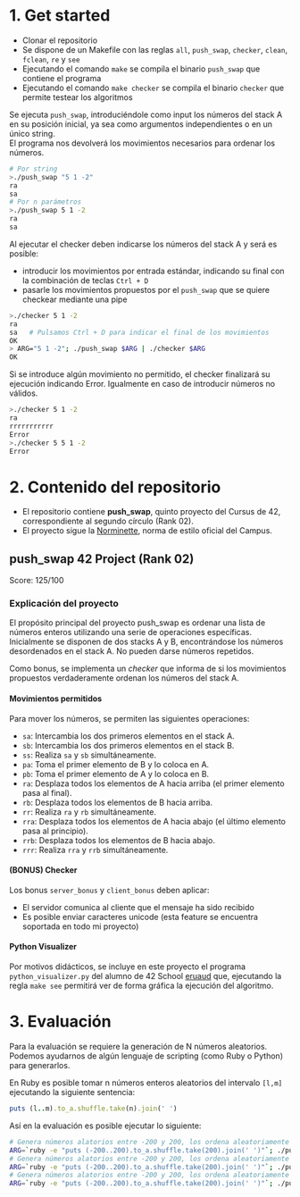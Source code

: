 
# 1. Get started

- Clonar el repositorio
- Se dispone de un Makefile con las reglas `all`, `push_swap`, `checker`, `clean`, `fclean`, `re` y `see`
- Ejecutando el comando `make` se compila el binario `push_swap` que contiene el programa
- Ejecutando el comando `make checker` se compila el binario `checker` que permite testear los algoritmos

Se ejecuta `push_swap`, introduciéndole como input los números del stack A en su posición inicial, ya sea como argumentos independientes o en un único string.  
El programa nos devolverá los movimientos necesarios para ordenar los números.
```bash
# Por string
>./push_swap "5 1 -2"
ra
sa
# Por n parámetros
>./push_swap 5 1 -2
ra
sa
```

Al ejecutar el checker deben indicarse los números del stack A y será es posible:
- introducir los movimientos por entrada estándar, indicando su final con la combinación de teclas `Ctrl + D`
- pasarle los movimientos propuestos por el `push_swap` que se quiere checkear mediante una pipe

```bash
>./checker 5 1 -2
ra
sa   # Pulsamos Ctrl + D para indicar el final de los movimientos
OK
> ARG="5 1 -2"; ./push_swap $ARG | ./checker $ARG
OK
```

Si se introduce algún movimiento no permitido, el checker finalizará su ejecución indicando Error. Igualmente en caso de introducir números no válidos.
```bash
>./checker 5 1 -2
ra
rrrrrrrrrrr
Error
>./checker 5 5 1 -2
Error
```

# 2. Contenido del repositorio

- El repositorio contiene **push_swap**, quinto proyecto del Cursus de 42, correspondiente al segundo círculo (Rank 02).
- El proyecto sigue la [Norminette](https://github.com/42School/norminette), norma de estilo oficial del Campus.

##  push_swap 42 Project (Rank 02)
Score: 125/100

### Explicación del proyecto

El propósito principal del proyecto push_swap es ordenar una lista de números enteros utilizando una serie de operaciones específicas.
Inicialmente se disponen de dos stacks A y B, encontrándose los números desordenados en el stack A.
No pueden darse números repetidos.

Como bonus, se implementa un _checker_  que informa de si los movimientos propuestos verdaderamente ordenan los números del stack A.

#### Movimientos permitidos
Para mover los números, se permiten las siguientes operaciones:

- `sa`: Intercambia los dos primeros elementos en el stack A.
- `sb`: Intercambia los dos primeros elementos en el stack B.
- `ss`: Realiza `sa` y `sb` simultáneamente.
- `pa`: Toma el primer elemento de B y lo coloca en A.
- `pb`: Toma el primer elemento de A y lo coloca en B.
- `ra`: Desplaza todos los elementos de A hacia arriba (el primer elemento pasa al final).
- `rb`: Desplaza todos los elementos de B hacia arriba.
- `rr`: Realiza `ra` y `rb` simultáneamente.
- `rra`: Desplaza todos los elementos de A hacia abajo (el último elemento pasa al principio).
- `rrb`: Desplaza todos los elementos de B hacia abajo.
- `rrr`: Realiza `rra` y `rrb` simultáneamente.

#### (BONUS) Checker
Los bonus `server_bonus` y `client_bonus` deben aplicar:
- El servidor comunica al cliente que el mensaje ha sido recibido
- Es posible enviar caracteres unicode (esta feature se encuentra soportada en todo mi proyecto)   

#### Python Visualizer
Por motivos didácticos, se incluye en este proyecto el programa `python_visualizer.py` del alumno de 42 School [eruaud](https://profile.intra.42.fr/users/eruaud) que, ejecutando la regla `make see` permitirá ver de forma gráfica la ejecución del algoritmo.

# 3. Evaluación
Para la evaluación se requiere la generación de N números aleatorios. Podemos ayudarnos de algún lenguaje de scripting (como Ruby o Python) para generarlos.

En Ruby es posible tomar n números enteros aleatorios del intervalo `[l,m]` ejecutando la siguiente sentencia:
```ruby
puts (l..m).to_a.shuffle.take(n).join(' ')
```

Así en la evaluación es posible ejecutar lo siguiente:
```bash
# Genera números alatorios entre -200 y 200, los ordena aleatoriamente y toma 200 números pasándoselos a push_swap
ARG=`ruby -e "puts (-200..200).to_a.shuffle.take(200).join(' ')"`; ./push_swap $ARG
# Genera números alatorios entre -200 y 200, los ordena aleatoriamente y toma 200 números pasándoselos a push_swap y contando el número de movimientos
ARG=`ruby -e "puts (-200..200).to_a.shuffle.take(200).join(' ')"`; ./push_swap $ARG | wc -l
# Genera números alatorios entre -200 y 200, los ordena aleatoriamente y toma 200 números pasándoselos a push_swap y, posteriormente, evaluando la salida con el checker
ARG=`ruby -e "puts (-200..200).to_a.shuffle.take(200).join(' ')"`; ./push_swap $ARG | ./checker $ARG
```